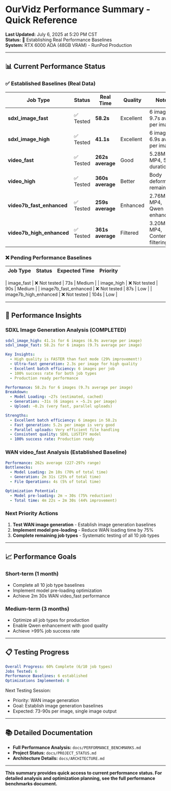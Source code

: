 # OurVidz Performance Summary - Quick Reference

**Last Updated:** July 6, 2025 at 5:20 PM CST  
**Status:** 🚧 Establishing Real Performance Baselines  
**System:** RTX 6000 ADA (48GB VRAM) - RunPod Production

---

## **📊 Current Performance Status**

### **✅ Established Baselines (Real Data)**

| Job Type | Status | Real Time | Quality | Notes |
|----------|--------|-----------|---------|-------|
| **sdxl_image_fast** | ✅ Tested | **58.2s** | Excellent | 6 images, 9.7s avg per image |
| **sdxl_image_high** | ✅ Tested | **41.1s** | Excellent | 6 images, 6.9s avg per image |
| **video_fast** | ✅ Tested | **262s average** | Good | 5.28MB MP4, 5.0s duration |
| **video_high** | ✅ Tested | **360s average** | Better | Body deformities remain |
| **video7b_fast_enhanced** | ✅ Tested | **259s average** | Enhanced | 2.76MB MP4, Qwen enhanced |
| **video7b_high_enhanced** | ✅ Tested | **361s average** | Filtered | 3.20MB MP4, Content filtering |

### **❌ Pending Performance Baselines**

| Job Type | Status | Expected Time | Priority |
|----------|--------|---------------|----------|

| image_fast | ❌ Not tested | 73s | Medium |
| image_high | ❌ Not tested | 90s | Medium |
| image7b_fast_enhanced | ❌ Not tested | 87s | Low |
| image7b_high_enhanced | ❌ Not tested | 104s | Low |

---

## **🎯 Performance Insights**

### **SDXL Image Generation Analysis (COMPLETED)**
```yaml
sdxl_image_high: 41.1s for 6 images (6.9s average per image)
sdxl_image_fast: 58.2s for 6 images (9.7s average per image)

Key Insights:
  - High quality is FASTER than fast mode (29% improvement!)
  - Ultra-fast generation: 2.3s per image for high quality
  - Excellent batch efficiency: 6 images per job
  - 100% success rate for both job types
  - Production ready performance
```
```yaml
Performance: 58.2s for 6 images (9.7s average per image)
Breakdown:
  - Model Loading: ~27s (estimated, cached)
  - Generation: ~31s (6 images × ~5.2s per image)
  - Upload: ~0.2s (very fast, parallel uploads)

Strengths:
  - Excellent batch efficiency: 6 images in 58.2s
  - Fast generation: 5.2s per image is very good
  - Parallel uploads: Very efficient file handling
  - Consistent quality: SDXL LUSTIFY model
  - 100% success rate: Production ready
```

### **WAN video_fast Analysis (Established Baseline)**
```yaml
Performance: 262s average (227-297s range)
Bottlenecks:
  - Model Loading: 2m 10s (70% of total time)
  - Generation: 2m 31s (25% of total time)
  - File Operations: 4s (5% of total time)

Optimization Potential:
  - Model pre-loading: 2m → 30s (75% reduction)
  - Total time: 4m 22s → 2m 30s (44% improvement)
```

### **Next Priority Actions**
1. **Test WAN image generation** - Establish image generation baselines
2. **Implement model pre-loading** - Reduce WAN loading time by 75%
3. **Complete remaining job types** - Systematic testing of all 10 job types

---

## **📈 Performance Goals**

### **Short-term (1 month)**
- Complete all 10 job type baselines
- Implement model pre-loading optimization
- Achieve 2m 30s WAN video_fast performance

### **Medium-term (3 months)**
- Optimize all job types for production
- Enable Qwen enhancement with good quality
- Achieve >99% job success rate

---

## **📋 Testing Progress**

```yaml
Overall Progress: 60% Complete (6/10 job types)
Jobs Tested: 6
Performance Baselines: 6 established
Optimizations Implemented: 0
```

Next Testing Session:
  - Priority: WAN image generation
  - Goal: Establish image generation baselines
  - Expected: 73-90s per image, single image output

---

## **📚 Detailed Documentation**

- **Full Performance Analysis:** `docs/PERFORMANCE_BENCHMARKS.md`
- **Project Status:** `docs/PROJECT_STATUS.md`
- **Architecture Details:** `docs/ARCHITECTURE.md`

---

**This summary provides quick access to current performance status. For detailed analysis and optimization planning, see the full performance benchmarks document.** 